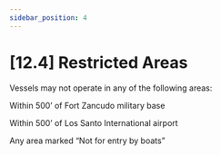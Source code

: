 ```yaml
---
sidebar_position: 4
---
```

# [12.4] Restricted Areas

Vessels may not operate in any of the following areas:

Within 500’ of Fort Zancudo military base

Within 500’ of Los Santo International airport

Any area marked “Not for entry by boats”